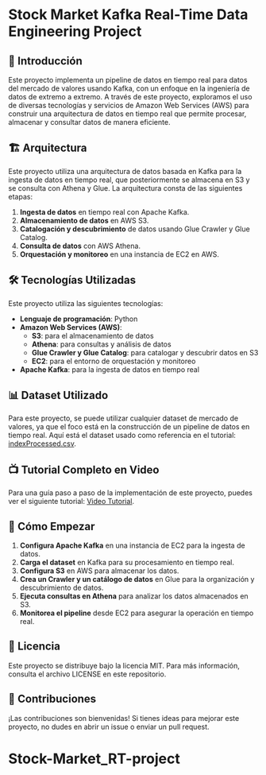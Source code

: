 # Stock Market Kafka Real-Time Data Engineering Project

## 📘 Introducción
Este proyecto implementa un pipeline de datos en tiempo real para datos del mercado de valores usando Kafka, con un enfoque en la ingeniería de datos de extremo a extremo. A través de este proyecto, exploramos el uso de diversas tecnologías y servicios de Amazon Web Services (AWS) para construir una arquitectura de datos en tiempo real que permite procesar, almacenar y consultar datos de manera eficiente.

## 🏗 Arquitectura
Este proyecto utiliza una arquitectura de datos basada en Kafka para la ingesta de datos en tiempo real, que posteriormente se almacena en S3 y se consulta con Athena y Glue. La arquitectura consta de las siguientes etapas:
1. **Ingesta de datos** en tiempo real con Apache Kafka.
2. **Almacenamiento de datos** en AWS S3.
3. **Catalogación y descubrimiento** de datos usando Glue Crawler y Glue Catalog.
4. **Consulta de datos** con AWS Athena.
5. **Orquestación y monitoreo** en una instancia de EC2 en AWS.

## 🛠️ Tecnologías Utilizadas
Este proyecto utiliza las siguientes tecnologías:
- **Lenguaje de programación**: Python
- **Amazon Web Services (AWS)**:
  - **S3**: para el almacenamiento de datos
  - **Athena**: para consultas y análisis de datos
  - **Glue Crawler y Glue Catalog**: para catalogar y descubrir datos en S3
  - **EC2**: para el entorno de orquestación y monitoreo
- **Apache Kafka**: para la ingesta de datos en tiempo real

## 📊 Dataset Utilizado
Para este proyecto, se puede utilizar cualquier dataset de mercado de valores, ya que el foco está en la construcción de un pipeline de datos en tiempo real. Aquí está el dataset usado como referencia en el tutorial: [indexProcessed.csv](https://github.com/darshilparmar/stock-market-kafka-data-engineering-project/blob/main/indexProcessed.csv).

## 📺 Tutorial Completo en Video
Para una guía paso a paso de la implementación de este proyecto, puedes ver el siguiente tutorial: [Video Tutorial](https://www.youtube.com/embed/KerNf0NANMo).

## 🚀 Cómo Empezar
1. **Configura Apache Kafka** en una instancia de EC2 para la ingesta de datos.
2. **Carga el dataset** en Kafka para su procesamiento en tiempo real.
3. **Configura S3** en AWS para almacenar los datos.
4. **Crea un Crawler y un catálogo de datos** en Glue para la organización y descubrimiento de datos.
5. **Ejecuta consultas en Athena** para analizar los datos almacenados en S3.
6. **Monitorea el pipeline** desde EC2 para asegurar la operación en tiempo real.

## 📄 Licencia
Este proyecto se distribuye bajo la licencia MIT. Para más información, consulta el archivo LICENSE en este repositorio.

## 🤝 Contribuciones
¡Las contribuciones son bienvenidas! Si tienes ideas para mejorar este proyecto, no dudes en abrir un issue o enviar un pull request.


# Stock-Market_RT-project
